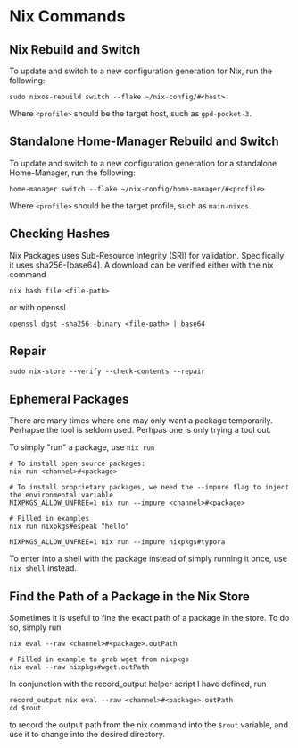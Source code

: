 # Nix Commands

## Nix Rebuild and Switch

To update and switch to a new configuration generation for Nix, run the following:

```{sh}
sudo nixos-rebuild switch --flake ~/nix-config/#<host>
```

Where `<profile>` should be the target host, such as `gpd-pocket-3`.

## Standalone Home-Manager Rebuild and Switch

To update and switch to a new configuration generation for a standalone Home-Manager, run the following:

```{sh}
home-manager switch --flake ~/nix-config/home-manager/#<profile>
```

Where `<profile>` should be the target profile, such as `main-nixos`.

## Checking Hashes

Nix Packages uses Sub-Resource Integrity (SRI) for validation. Specifically it uses sha256-[base64]. A download can be verified either with the nix command

```{sh}
nix hash file <file-path>
```

or with openssl

```{sh}
openssl dgst -sha256 -binary <file-path> | base64
```

## Repair
```
sudo nix-store --verify --check-contents --repair
```

## Ephemeral Packages
There are many times where one may only want a package temporarily. Perhapse the tool is seldom used. Perhpas one is only trying a tool out. 

To simply "run" a package, use `nix run`
```{sh}
# To install open source packages:
nix run <channel>#<package>

# To install proprietary packages, we need the --impure flag to inject the environmental variable
NIXPKGS_ALLOW_UNFREE=1 nix run --impure <channel>#<package>

# Filled in examples
nix run nixpkgs#espeak "hello"

NIXPKGS_ALLOW_UNFREE=1 nix run --impure nixpkgs#typora
```

To enter into a shell with the package instead of simply running it once, use `nix shell` instead.

## Find the Path of a Package in the Nix Store

Sometimes it is useful to fine the exact path of a package in the store. To do so, simply run

```{sh}
nix eval --raw <channel>#<package>.outPath

# Filled in example to grab wget from nixpkgs
nix eval --raw nixpkgs#wget.outPath
```

In conjunction with the record_output helper script I have defined, run

```{sh}
record_output nix eval --raw <channel>#<package>.outPath
cd $rout
```

to record the output path from the nix command into the `$rout` variable, and use it to change into the desired directory.
